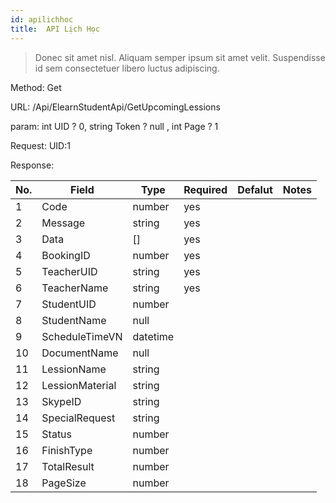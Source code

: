 ```yaml
---
id: apilichhoc
title:  API Lịch Học
---
```

 

> Donec sit amet nisl. Aliquam semper ipsum sit amet velit. Suspendisse
> id sem consectetuer libero luctus adipiscing. 

Method: Get

URL: /Api/ElearnStudentApi/GetUpcomingLessions

param: int UID ? 0, string Token ? null , int Page ? 1

Request: UID:1
 
Response:

| No. | Field           | Type     | Required | Defalut | Notes |
|-----|-----------------|----------|----------|--------:|-------|
| 1   | Code            | number   | yes      |         |       |
| 2   | Message         | string   | yes      |         |       |
| 3   | Data            | []       | yes      |         |       |
| 4   | BookingID       | number   | yes      |         |       |
| 5   | TeacherUID      | string   | yes      |         |       |
| 6   | TeacherName     | string   | yes      |         |       |
| 7   | StudentUID      | number   |          |         |       |
| 8   | StudentName     | null     |          |         |       |
| 9   | ScheduleTimeVN  | datetime |          |         |       |
| 10  | DocumentName    | null     |          |         |       |
| 11  | LessionName     | string   |          |         |       |
| 12  | LessionMaterial | string   |          |         |       |
| 13  | SkypeID         | string   |          |         |       |
| 14  | SpecialRequest  | string   |          |         |       |
| 15  | Status          | number   |          |         |       |
| 16  | FinishType      | number   |          |         |       |
| 17  | TotalResult     | number   |          |         |       |
| 18  | PageSize        | number   |          |         |       |